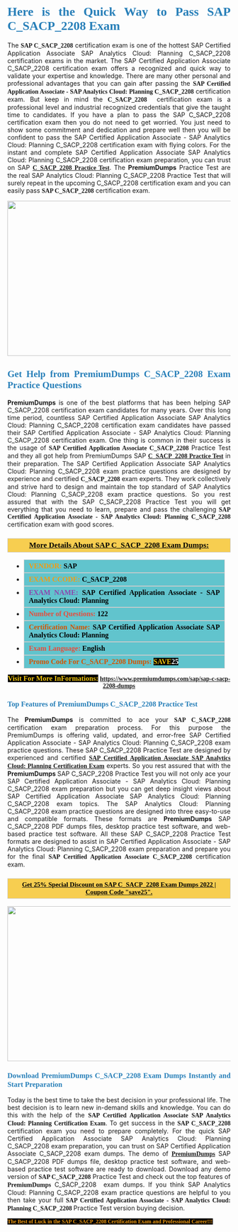 <h1 style="text-align: justify;"><span style="color:#2980b9;"><span style="font-family:Georgia,serif;"><strong>Here is the Quick Way to Pass SAP C_SACP_2208 Exam</strong></span></span></h1>

<p style="text-align: justify;">The <span style="font-family:Georgia,serif;"><strong>SAP C_SACP_2208</strong></span> certification exam is one of the hottest SAP Certified Application Associate SAP Analytics Cloud: Planning C_SACP_2208 certification exams in the market. The SAP Certified Application Associate C_SACP_2208 certification exam offers a recognized and quick way to validate your expertise and knowledge. There are many other personal and professional advantages that you can gain after passing the <span style="font-family:Georgia,serif;"><strong>SAP Certified Application Associate - SAP Analytics Cloud: Planning C_SACP_2208</strong></span> certification exam. But keep in mind the <span style="font-family:Georgia,serif;"><strong>C_SACP_2208 </strong></span> certification exam is a professional level and industrial recognized credentials that give the taught time to candidates. If you have a plan to pass the SAP C_SACP_2208 certification exam then you do not need to get worried. You just need to show some commitment and dedication and prepare well then you will be confident to pass the SAP Certified Application Associate - SAP Analytics Cloud: Planning C_SACP_2208 certification exam with flying colors. For the instant and complete SAP Certified Application Associate SAP Analytics Cloud: Planning C_SACP_2208 certification exam preparation, you can trust on SAP <span style="font-family:Georgia,serif;"><strong><a href="https://www.premiumdumps.com/sap/sap-c-sacp-2208-dumps">C_SACP_2208 Practice Test</a></strong></span>. The <strong>PremiumDumps</strong> Practice Test are the real SAP Analytics Cloud: Planning C_SACP_2208 Practice Test that will surely repeat in the upcoming C_SACP_2208 certification exam and you can easily pass <span style="font-family:Georgia,serif;"><strong>SAP C_SACP_2208</strong></span> certification exam.</p>

<p style="text-align: center;"><a href="https://www.premiumdumps.com/sap/sap-c-sacp-2208-dumps"><img alt="" src="https://i.imgur.com/VJaqCPg.jpeg" style="width: 700px; height: 350px;" /></a></p>

<h2 style="text-align: justify;"><span style="color:#2980b9;"><span style="font-family:Georgia,serif;"><strong>Get Help from PremiumDumps C_SACP_2208 Exam Practice Questions</strong> </span></span></h2>

<p style="text-align: justify;"><span style="font-size:14px;"><strong>PremiumDumps</strong></span> is one of the best platforms that has been helping SAP C_SACP_2208 certification exam candidates for many years. Over this long time period, countless SAP Certified Application Associate SAP Analytics Cloud: Planning C_SACP_2208 certification exam candidates have passed their SAP Certified Application Associate - SAP Analytics Cloud: Planning C_SACP_2208 certification exam. One thing is common in their success is the usage of<span style="font-family:Georgia,serif;"><strong> SAP Certified Application Associate C_SACP_2208 </strong></span>Practice Test and they all got help from PremiumDumps SAP <a href="https://www.premiumdumps.com/sap/sap-c-sacp-2208-dumps"><span style="font-family:Georgia,serif;"><strong>C_SACP_2208 Practice Test</strong></span></a> in their preparation. The SAP Certified Application Associate SAP Analytics Cloud: Planning C_SACP_2208 exam practice questions are designed by experience and certified <span style="font-family:Georgia,serif;"><strong> C_SACP_2208</strong></span> exam experts. They work collectively and strive hard to design and maintain the top standard of SAP Analytics Cloud: Planning C_SACP_2208<strong> </strong>exam practice questions. So you rest assured that with the SAP C_SACP_2208 Practice Test you will get everything that you need to learn, prepare and pass the challenging<span style="font-family:Georgia,serif;"><strong> SAP Certified Application Associate - SAP Analytics Cloud: Planning C_SACP_2208</strong></span> certification exam with good scores.</p>

<h3 style="background: #f7ce50; border: 1px solid rgb(204, 204, 204); padding: 5px 10px; text-align: center;"><span style="font-family:Georgia,serif;"><u><u><span style="color:#000000;"><span style="font-size:11pt"><span style="line-height:normal"><b><span style="font-size:13.0pt"><span cambria="">More Details About SAP C_SACP_2208 Exam Dumps:</span></span></b></span></span></span></u></u></span></h3>

<ul>
	<li style="margin:0cm 10pt">
	<div style="background:#61c4cd; border: 1px solid rgb(204, 204, 204); padding: 5px 10px; text-align: justify;"><span style="font-family:Georgia,serif;"><span style="font-size:11pt"><span style="line-height:normal"><b><span style="font-size:12.0pt"><span new="" roman="" times=""><span style="color:#f39c12;">VENDOR:</span> <span style="color:#000000;">SAP</span></span></span></b></span></span></span></div>
	</li>
	<li style="margin:0cm 10pt">
	<div style="background: #61c4cd; border: 1px solid rgb(204, 204, 204); padding: 5px 10px; text-align: justify;"><span style="font-family:Georgia,serif;"><span style="font-size:11pt"><span style="line-height:normal"><b><span style="font-size:12.0pt"><span new="" roman="" times=""><span style="color:#f39c12;">EXAM CCODE:</span> <span style="color:#000000;">C_SACP_2208</span></span></span></b></span></span></span></div>
	</li>
	<li style="margin:0cm 10pt">
	<div style="background: #61c4cd; border: 1px solid rgb(204, 204, 204); padding: 5px 10px; text-align: justify;"><span style="font-family:Georgia,serif;"><span style="font-size:11pt"><span style="line-height:normal"><b><span style="font-size:12.0pt"><span new="" roman="" times=""><span style="color:#8e44ad;">EXAM NAME:</span> <span style="color:#000000;">SAP Certified Application Associate - SAP Analytics Cloud: Planning</span></span></span></b></span></span></span></div>
	</li>
	<li style="margin:0cm 10pt">
	<div style="background: #61c4cd; border: 1px solid rgb(204, 204, 204); padding: 5px 10px;"><span style="font-family:Georgia,serif;"><span style="font-size:11pt"><span style="line-height:normal"><b><span style="font-size:12.0pt"><span new="" roman="" times=""><span style="color:#e74c3c;">Number of Questions:</span><span style="color:#000000;"><span style="color:#f1c40f;"> </span>122</span></span></span></b></span></span></span></div>
	</li>
	<li style="margin:0cm 10pt">
	<div style="background: #61c4cd; border: 1px solid rgb(204, 204, 204); padding: 5px 10px; text-align: justify;"><span style="font-family:Georgia,serif;"><span style="font-size:11pt"><span style="line-height:normal"><b><span style="font-size:12.0pt"><span new="" roman="" times=""><span style="color:#d35400;">Certification Name:</span> <span style="color:#000000;">SAP Certified Application Associate SAP Analytics Cloud: Planning</span></span></span></b></span></span></span></div>
	</li>
	<li style="margin:0cm 10pt">
	<div style="background: #61c4cd; border: 1px solid rgb(204, 204, 204); padding: 5px 10px; text-align: justify;"><span style="font-family:Georgia,serif;"><span style="font-size:11pt"><span style="line-height:normal"><b><span style="font-size:12.0pt"><span new="" roman="" times=""><span style="color:#e74c3c;">Exam Language:</span> <span style="color:#000000;">English</span></span></span></b></span></span></span></div>
	</li>
	<li style="margin:0cm 10pt">
	<div style="background: #61c4cd; border: 1px solid rgb(204, 204, 204); padding: 5px 10px;"><span style="font-family:Georgia,serif;"><span style="font-size:11pt"><span style="line-height:normal"><b><span style="font-size:12.0pt"><span new="" roman="" times=""><span style="color:#d35400;">Promo Code For C_SACP_2208 Dumps:</span><span style="color:#f1c40f;"> <span style="background-color:#000000;">SAVE</span></span><span style="color:#ffffff;"><span style="background-color:#000000;">25</span></span></span></span></b></span></span></span></div>
	</li>
</ul>

<p style="text-align: center;"><span style="font-family:Georgia,serif;"><strong><span style="font-size:16px;"><span style="color:#f1c40f;"><span style="background-color:#000000;">Visit For More InFormations:</span></span></span> <a href="https://www.premiumdumps.com/sap/sap-c-sacp-2208-dumps">https://www.premiumdumps.com/sap/sap-c-sacp-2208-dumps</a></strong></span></p>

<h3 style="text-align: justify;"><span style="color:#2980b9;"><span style="font-family:Georgia,serif;"><span style="font-family:Georgia,serif;"><strong>Top Features of PremiumDumps C_SACP_2208 Practice Test</strong></span></span></span></h3>

<p style="text-align: justify;">The <span style="font-size:14px;"><strong>PremiumDumps</strong></span> is committed to ace your<span style="font-family:Georgia,serif;"><strong> SAP C_SACP_2208</strong></span> certification exam preparation process. For this purpose the PremiumDumps is offering valid, updated, and error-free SAP Certified Application Associate - SAP Analytics Cloud: Planning C_SACP_2208 exam practice questions. These SAP C_SACP_2208 Practice Test are designed by experienced and certified <a href="https://www.premiumdumps.com/sap/sap-certified-application-associate-exam-dumps"><span style="font-family:Georgia,serif;"><strong>SAP Certified Application Associate SAP Analytics Cloud: Planning Certification Exam</strong></span></a> experts. So you rest assured that with the <span style="font-size:14px;"><strong>PremiumDumps </strong></span>SAP C_SACP_2208 Practice Test you will not only ace your SAP Certified Application Associate - SAP Analytics Cloud: Planning C_SACP_2208 exam preparation but you can get deep insight views about SAP Certified Application Associate SAP Analytics Cloud: Planning C_SACP_2208 exam topics. The SAP Analytics Cloud: Planning C_SACP_2208 exam practice questions are designed into three easy-to-use and compatible formats. These formats are <strong>PremiumDumps</strong> SAP C_SACP_2208 PDF dumps files, desktop practice test software, and web-based practice test software. All these SAP C_SACP_2208 Practice Test formats are designed to assist in SAP Certified Application Associate - SAP Analytics Cloud: Planning C_SACP_2208 exam preparation and prepare you for the final <span style="font-family:Georgia,serif;"><strong>SAP Certified Application Associate C_SACP_2208</strong></span> certification exam.</p>

<h3 style="background: rgb(247, 206, 80); border: 1px solid rgb(204, 204, 204); padding: 5px 10px; text-align: center;"><span style="font-family:Georgia,serif;"><u><span style="color:#000000;"><span style="font-size:11pt;"><span style="line-height:normal;"><b><span cambria="">Get 25% Special Discount on SAP C_SACP_2208 Exam Dumps 2022 | Coupon Code "save25".</span></b></span></span></span></u></span></h3>

<p style="text-align: center;"><strong><a href="https://www.premiumdumps.com/sap/sap-c-sacp-2208-dumps"><img alt="" src="https://i.imgur.com/F18GQwv.jpeg" style="width: 700px; height: 350px;" /></a></strong></p>

<h3 style="text-align: justify;"><span style="color:#2980b9;"><span style="font-family:Georgia,serif;"><span style="font-family:Georgia,serif;"><strong>Download PremiumDumps C_SACP_2208 Exam Dumps Instantly and Start Preparation</strong></span></span></span></h3>

<p style="text-align: justify;">Today is the best time to take the best decision in your professional life. The best decision is to learn new in-demand skills and knowledge. You can do this with the help of the <span style="font-family:Georgia,serif;"><strong>SAP Certified Application Associate SAP Analytics Cloud: Planning Certification Exam</strong></span>. To get success in the <strong><span style="font-family:Georgia,serif;">SAP C_SACP_2208</span></strong> certification exam you need to prepare completely. For the quick SAP Certified Application Associate SAP Analytics Cloud: Planning C_SACP_2208 exam preparation, you can trust on SAP Certified Application Associate C_SACP_2208 exam dumps. The demo of <a href="https://www.premiumdumps.com/"><span style="font-family:Georgia,serif;"><strong><span style="font-size:14px;">PremiumDumps</span></strong></span></a> SAP C_SACP_2208 PDF dumps file, desktop practice test software, and web-based practice test software are ready to download. Download any demo version of <span style="font-family:Georgia,serif;"><strong>SAP C_SACP_2208</strong></span> Practice Test and check out the top features of <span style="font-size:14px;"><span style="font-family:Georgia,serif;"><strong>PremiumDumps</strong></span></span> C_SACP_2208  exam dumps. If you think SAP Analytics Cloud: Planning C_SACP_2208 exam practice questions are helpful to you then take your full<span style="font-family:Georgia,serif;"><strong> SAP Certified Application Associate - SAP Analytics Cloud: Planning C_SACP_2208 </strong></span>Practice Test version buying decision.</p>

<p style="text-align: justify;"><span style="color:#f39c12;"><span style="font-size:12px;"><span style="font-family:Georgia,serif;"><strong><span style="background-color:#000000;">The Best of Luck in the SAP C_SACP_2208 Certification Exam and Professional Career!!!</span></strong></span></span></span></p>
